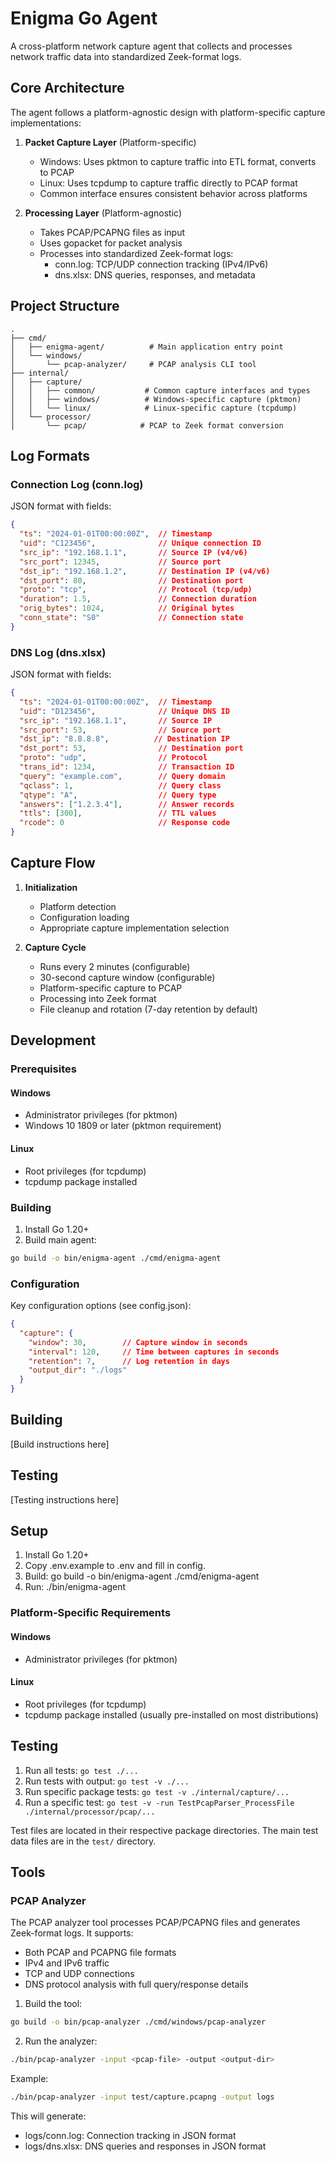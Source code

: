 # Enigma Go Agent

A cross-platform network capture agent that collects and processes network traffic data into standardized Zeek-format logs.

## Core Architecture

The agent follows a platform-agnostic design with platform-specific capture implementations:

1. **Packet Capture Layer** (Platform-specific)
   - Windows: Uses pktmon to capture traffic into ETL format, converts to PCAP
   - Linux: Uses tcpdump to capture traffic directly to PCAP format
   - Common interface ensures consistent behavior across platforms

2. **Processing Layer** (Platform-agnostic)
   - Takes PCAP/PCAPNG files as input
   - Uses gopacket for packet analysis
   - Processes into standardized Zeek-format logs:
     - conn.log: TCP/UDP connection tracking (IPv4/IPv6)
     - dns.xlsx: DNS queries, responses, and metadata

## Project Structure

```
.
├── cmd/
│   ├── enigma-agent/          # Main application entry point
│   └── windows/
│       └── pcap-analyzer/     # PCAP analysis CLI tool
├── internal/
│   ├── capture/
│   │   ├── common/           # Common capture interfaces and types
│   │   ├── windows/          # Windows-specific capture (pktmon)
│   │   └── linux/            # Linux-specific capture (tcpdump)
│   └── processor/
│       └── pcap/            # PCAP to Zeek format conversion
```

## Log Formats

### Connection Log (conn.log)
JSON format with fields:
```json
{
  "ts": "2024-01-01T00:00:00Z",  // Timestamp
  "uid": "C123456",              // Unique connection ID
  "src_ip": "192.168.1.1",       // Source IP (v4/v6)
  "src_port": 12345,             // Source port
  "dst_ip": "192.168.1.2",       // Destination IP (v4/v6)
  "dst_port": 80,                // Destination port
  "proto": "tcp",                // Protocol (tcp/udp)
  "duration": 1.5,               // Connection duration
  "orig_bytes": 1024,            // Original bytes
  "conn_state": "S0"             // Connection state
}
```

### DNS Log (dns.xlsx)
JSON format with fields:
```json
{
  "ts": "2024-01-01T00:00:00Z",  // Timestamp
  "uid": "D123456",              // Unique DNS ID
  "src_ip": "192.168.1.1",       // Source IP
  "src_port": 53,                // Source port
  "dst_ip": "8.8.8.8",          // Destination IP
  "dst_port": 53,                // Destination port
  "proto": "udp",                // Protocol
  "trans_id": 1234,              // Transaction ID
  "query": "example.com",        // Query domain
  "qclass": 1,                   // Query class
  "qtype": "A",                  // Query type
  "answers": ["1.2.3.4"],        // Answer records
  "ttls": [300],                 // TTL values
  "rcode": 0                     // Response code
}
```

## Capture Flow

1. **Initialization**
   - Platform detection
   - Configuration loading
   - Appropriate capture implementation selection

2. **Capture Cycle**
   - Runs every 2 minutes (configurable)
   - 30-second capture window (configurable)
   - Platform-specific capture to PCAP
   - Processing into Zeek format
   - File cleanup and rotation (7-day retention by default)

## Development

### Prerequisites

#### Windows
- Administrator privileges (for pktmon)
- Windows 10 1809 or later (pktmon requirement)

#### Linux
- Root privileges (for tcpdump)
- tcpdump package installed

### Building

1. Install Go 1.20+
2. Build main agent:
```bash
go build -o bin/enigma-agent ./cmd/enigma-agent
```

### Configuration

Key configuration options (see config.json):
```json
{
  "capture": {
    "window": 30,        // Capture window in seconds
    "interval": 120,     // Time between captures in seconds
    "retention": 7,      // Log retention in days
    "output_dir": "./logs"
  }
}
```

## Building

[Build instructions here]

## Testing

[Testing instructions here]

## Setup

1. Install Go 1.20+
2. Copy .env.example to .env and fill in config.
3. Build: go build -o bin/enigma-agent ./cmd/enigma-agent
4. Run: ./bin/enigma-agent

### Platform-Specific Requirements

#### Windows
- Administrator privileges (for pktmon)

#### Linux
- Root privileges (for tcpdump)
- tcpdump package installed (usually pre-installed on most distributions)

## Testing

1. Run all tests: `go test ./...`
2. Run tests with output: `go test -v ./...`
3. Run specific package tests: `go test -v ./internal/capture/...`
4. Run a specific test: `go test -v -run TestPcapParser_ProcessFile ./internal/processor/pcap/...`

Test files are located in their respective package directories. The main test data files are in the `test/` directory.

## Tools

### PCAP Analyzer
The PCAP analyzer tool processes PCAP/PCAPNG files and generates Zeek-format logs. It supports:
- Both PCAP and PCAPNG file formats
- IPv4 and IPv6 traffic
- TCP and UDP connections
- DNS protocol analysis with full query/response details

1. Build the tool:
```bash
go build -o bin/pcap-analyzer ./cmd/windows/pcap-analyzer
```

2. Run the analyzer:
```bash
./bin/pcap-analyzer -input <pcap-file> -output <output-dir>
```

Example:
```bash
./bin/pcap-analyzer -input test/capture.pcapng -output logs
```

This will generate:
- logs/conn.log: Connection tracking in JSON format
- logs/dns.xlsx: DNS queries and responses in JSON format
